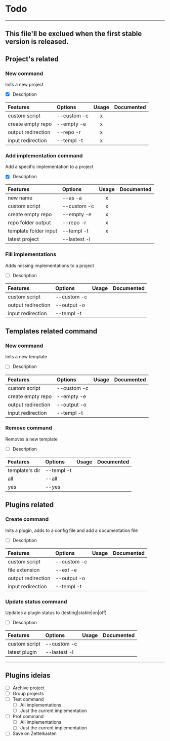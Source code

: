 # Todo

---
This file'll be exclued
when the first stable version
is released.
---


## Project's related

### New command
Inits a new project

- [x] Description

|Features           | Options     | Usage | Documented |
|:------------------|:------------|:-----:|:----------:|
|custom script      | --custom -c |   x   |            |
|create empty repo  | --empty  -e |   x   |            |
|output redirection | --repo   -r |   x   |            |
|input redirection  | --templ  -t |   x   |            |

### Add implementation command
Add a specific implementation to a project

- [x] Description

|Features              | Options      | Usage | Documented |
|:---------------------|:-------------|:-----:|:----------:|
|new name              | --as  -a     |   x   |            |
|custom script         | --custom  -c |   x   |            |
|create empty repo     | --empty   -e |   x   |            |
|repo folder output    | --repo    -r |   x   |            |
|template folder input | --templ   -t |   x   |            |
|latest project        | --lastest -l |       |            |

### Fill implementations
Adds missing implementations
to a project

- [ ] Description

|Features           | Options      | Usage | Documented |
|:------------------|:-------------|:-----:|:----------:|
|custom script      | --custom  -c |       |            |
|output redirection | --output  -o |       |            |
|input redirection  | --templ   -t |       |            |


## Templates related command

### New command
Inits a new template

- [ ] Description

|Features          | Options     | Usage | Documented |
|:-----------------|:------------|:-----:|:----------:|
|custom script     | --custom -c |       |            |
|create empty repo | --empty  -e |       |            |
|output redirection| --output -o |       |            |
|input redirection | --templ  -t |       |            |

### Remove command
Removes a new template

- [ ] Description

|Features        | Options     | Usage | Documented |
|:---------------|:------------|:-----:|:----------:|
| template's dir | --templ  -t |       |            |
| all            | --all       |       |            |
| yes            | --yes       |       |            |


## Plugins related

### Create command
Inits a plugin,
adds to a config file and
add a documentation file

- [ ] Description

|Features          | Options     | Usage | Documented |
|:-----------------|:------------|:-----:|:----------:|
|custom script     | --custom -c |       |            |
|file extension    | --ext    -e |       |            |
|output redirection| --output -o |       |            |
|input redirection | --templ  -t |       |            |


### Update status command
Updates a plugin status to
(testing|stable|on|off)

- [ ] Description

|Features          | Options      | Usage | Documented |
|:-----------------|:-------------|:-----:|:----------:|
|custom script     | --custom -c  |       |            |
|latest plugin     | --lastest -l |       |            |



----
## Plugins ideias
- [ ] Archive project
- [ ] Group projects
- [ ] Test command
  - [ ] All implementations
  - [ ] Just the current implementation
- [ ] Prof command
  - [ ] All implementations
  - [ ] Just the current implementation
- [ ] Save on Zettelkasten
